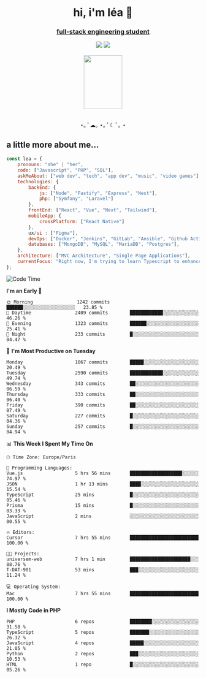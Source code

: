<h1 align="center">hi, i'm léa 🌙</h1>
<h3 align="center"><ins>full-stack engineering student</ins></h3>  
<div align="center">
  <a href="https://www.linkedin.com/in/lea-reiter22/"><img src="https://img.shields.io/badge/LinkedIn-0077B5?style=for-the-badge&logo=linkedin&logoColor=white"/></a>
  <a href="mailto:lea.reiter@outlook.fr"><img src="https://img.shields.io/badge/Contact-2A2A2A?style=for-the-badge&logo=minutemailer&logoColor=white"/></a>
</div>
<br>
  <div align="center">  <img src="https://github.com/xmnchild/xmnchild/blob/main/1702415560_StardewValleyHappyGreyCat.png" height="140" width="100"/>
</div>
<br>
  <p align="center">
                 ⋆｡ ﾟ☁︎｡ ⋆｡ ﾟ☾ ﾟ｡ ⋆
  </p>
  <h2>a little more about me...</h2>
  
```js
const lea = {
    pronouns: "she" | "her",
    code: ["Javascript", "PHP", "SQL"],
    askMeAbout: ["web dev", "tech", "app dev", "music", "video games"],
    technologies: {
        backEnd: {
            js: ["Node", "Fastify", "Express", "Nest"],
            php: ["Symfony", "Laravel"]
        },
        frontEnd: ["React", "Vue", "Next", "Tailwind"],
        mobileApp: {
            crossPlatform: ["React Native"]
        },
        ux/ui : ["Figma"],
        devOps: ["Docker", "Jenkins", "GitLab", "Ansible", "Github Actions"],
        databases: ["MongoDB", "MySQL", "MariaDB", "Postgres"],
    },
    architecture: ["MVC Architecture", "Single Page Applications"],
    currentFocus: "Right now, I'm trying to learn Typescript to enhance my Javascript development.",
};
```
<!--START_SECTION:waka-->
![Code Time](http://img.shields.io/badge/Code%20Time-263%20hrs%2042%20mins-blue)

**I'm an Early 🐤** 

```text
🌞 Morning                1242 commits        ██████░░░░░░░░░░░░░░░░░░░   23.85 % 
🌆 Daytime                2409 commits        ████████████░░░░░░░░░░░░░   46.26 % 
🌃 Evening                1323 commits        ██████░░░░░░░░░░░░░░░░░░░   25.41 % 
🌙 Night                  233 commits         █░░░░░░░░░░░░░░░░░░░░░░░░   04.47 % 
```
📅 **I'm Most Productive on Tuesday** 

```text
Monday                   1067 commits        █████░░░░░░░░░░░░░░░░░░░░   20.49 % 
Tuesday                  2590 commits        ████████████░░░░░░░░░░░░░   49.74 % 
Wednesday                343 commits         ██░░░░░░░░░░░░░░░░░░░░░░░   06.59 % 
Thursday                 333 commits         ██░░░░░░░░░░░░░░░░░░░░░░░   06.40 % 
Friday                   390 commits         ██░░░░░░░░░░░░░░░░░░░░░░░   07.49 % 
Saturday                 227 commits         █░░░░░░░░░░░░░░░░░░░░░░░░   04.36 % 
Sunday                   257 commits         █░░░░░░░░░░░░░░░░░░░░░░░░   04.94 % 
```


📊 **This Week I Spent My Time On** 

```text
🕑︎ Time Zone: Europe/Paris

💬 Programming Languages: 
Vue.js                   5 hrs 56 mins       ███████████████████░░░░░░   74.97 % 
JSON                     1 hr 13 mins        ████░░░░░░░░░░░░░░░░░░░░░   15.54 % 
TypeScript               25 mins             █░░░░░░░░░░░░░░░░░░░░░░░░   05.46 % 
Prisma                   15 mins             █░░░░░░░░░░░░░░░░░░░░░░░░   03.33 % 
JavaScript               2 mins              ░░░░░░░░░░░░░░░░░░░░░░░░░   00.55 % 

🔥 Editors: 
Cursor                   7 hrs 55 mins       █████████████████████████   100.00 % 

🐱‍💻 Projects: 
universem-web            7 hrs 1 min         ██████████████████████░░░   88.76 % 
T-DAT-901                53 mins             ███░░░░░░░░░░░░░░░░░░░░░░   11.24 % 

💻 Operating System: 
Mac                      7 hrs 55 mins       █████████████████████████   100.00 % 
```

**I Mostly Code in PHP** 

```text
PHP                      6 repos             ████████░░░░░░░░░░░░░░░░░   31.58 % 
TypeScript               5 repos             ███████░░░░░░░░░░░░░░░░░░   26.32 % 
JavaScript               4 repos             █████░░░░░░░░░░░░░░░░░░░░   21.05 % 
Python                   2 repos             ███░░░░░░░░░░░░░░░░░░░░░░   10.53 % 
HTML                     1 repo              █░░░░░░░░░░░░░░░░░░░░░░░░   05.26 % 
```




<!--END_SECTION:waka-->
